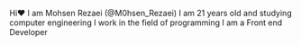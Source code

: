 Hi❤
I am Mohsen Rezaei (@M0hsen_Rezaei)
I am 21 years old and studying computer engineering
I work in the field of programming
I am a Front end Developer
